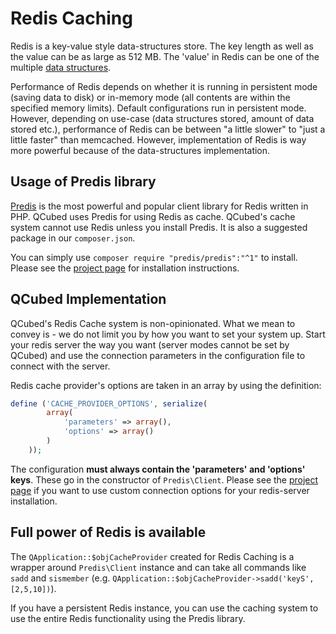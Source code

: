 # Redis Caching

Redis is a key-value style data-structures store. The key length as well as the value can be as large as 512 MB. The 'value' in Redis can be one of the multiple [data structures](https://redis.io/topics/data-types). 
 
 Performance of Redis depends on whether it is running in persistent mode (saving data to disk) or in-memory mode (all contents are within the specified memory limits). Default configurations run in persistent mode. However, depending on use-case (data structures stored, amount of data stored etc.), performance of Redis can be between "a little slower" to "just a little faster" than memcached. However, implementation of Redis is way more powerful because of the data-structures implementation.
 
 ## Usage of Predis library
 [Predis](https://github.com/nrk/predis) is the most powerful and popular client library for Redis written in PHP. QCubed uses Predis for using Redis as cache. QCubed's cache system cannot use Redis unless you install Predis. It is also a suggested package in our `composer.json`.
 
 You can simply use `composer require "predis/predis":"^1"` to install. Please see the [project page](https://github.com/nrk/predis) for installation instructions.
 
 ## QCubed Implementation
 
 QCubed's Redis Cache system is non-opinionated. What we mean to convey is - we do not limit you by how you want to set your system up. Start your redis server the way you want (server modes cannot be set by QCubed) and use the connection parameters in the configuration file to connect with the server. 
 
 Redis cache provider's options are taken in an array by using the definition: 
 
```php
define ('CACHE_PROVIDER_OPTIONS', serialize(
		array(
			'parameters' => array(),
			'options' => array()
		)
	));
```

The configuration **must always contain the 'parameters' and 'options' keys**. These go in the constructor of `Predis\Client`. Please see the [project page](https://github.com/nrk/predis) if you want to use custom connection options for your redis-server installation.

## Full power of Redis is available
 
 The `QApplication::$objCacheProvider` created for Redis Caching is a wrapper around `Predis\Client` instance and can take all commands like `sadd` and `sismember` (e.g. `QApplication::$objCacheProvider->sadd('keyS', [2,5,10])`). 
 
 If you have a persistent Redis instance, you can use the caching system to use the entire Redis functionality using the Predis library.